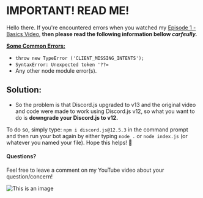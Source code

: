 # IMPORTANT! READ ME!
Hello there. If you're encountered errors when you watched my [Episode 1 - Basics Video](https://www.youtube.com/watch?v=8pbcFKzDgKY&t=676s), **then please read the following information bellow _carfeully._**

<ins> **Some Common Errors:** </ins>
- `throw new TypeError ('CLIENT_MISSING_INTENTS');`
- `SyntaxError: Unexpected token '??=`
- Any other node module error(s).

## </ins> **Solution:** </ins>
- So the problem is that Discord.js upgraded to v13 and the original video and code were made to work using Discord.js v12, so what you want to do is **downgrade your Discord.js to v12.**

To do so, simply type: `npm i discord.js@12.5.3` in the command prompt and then run your bot again by either typing `node .` or `node index.js` (or whatever you named your file). Hope this helps! 🙂

#### Questions?
Feel free to leave a comment on my YouTube video about your question/concern!

![This is an image](https://myoctocat.com/assets/images/base-octocat.svg)
